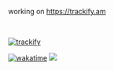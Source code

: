 working on https://trackify.am

<br>

[![trackify](https://trackify.am/api/share/pie-chart?id=5&aspectFix=true&past=day)](https://trackify.am/carter)

[![wakatime](https://wakatime.com/badge/user/7e00b909-a2bd-4160-8fa5-027f2d844940.svg)](https://wakatime.com/@7e00b909-a2bd-4160-8fa5-027f2d844940)
![](https://komarev.com/ghpvc/?username=carter-0)
